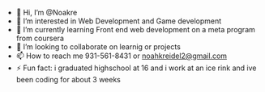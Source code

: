 - 👋 Hi, I’m @Noakre
- 👀 I’m interested in   Web Development and Game development
- 🌱 I’m currently learning Front end web development on a meta program from coursera
- 💞️ I’m looking to collaborate on learnig or projects
- 📫 How to reach me 931-561-8431 or noahkreidel2@gmail.com
- ⚡ Fun fact: i graduated highschool at 16 and i work at an ice rink and ive been coding for about 3 weeks

<!---
Noakre/Noakre is a ✨ special ✨ repository because its `README.md` (this file) appears on your GitHub profile.
You can click the Preview link to take a look at your changes.
--->
